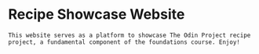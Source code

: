 # Recipe Showcase Website

```
This website serves as a platform to showcase The Odin Project recipe project, a fundamental component of the foundations course. Enjoy!
```
